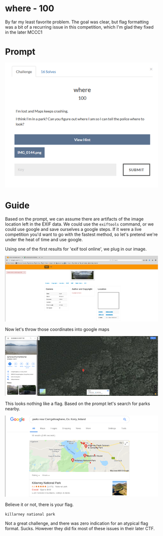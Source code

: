 # where - 100
By far my least favorite problem. The goal was clear, but flag formatting was a bit of a recurring issue in this competition, which I'm glad they fixed in the later MCCC1

# Prompt

![alt text](https://github.com/Jhayes97/MCCC2017-Walkthrough/blob/master/src/whe1.PNG "where")

# Guide
Based on the prompt, we can assume there are artifacts of the image location left in the EXIF data.
We could use  the `exiftools` command, or we could use google and save ourselves a google steps. If it were a live competition you'd want to go with the fastest method, so let's pretend we're under the heat of time and use google.

Using one of the first results for 'exif tool online', we plug in our image.

![alt text](https://github.com/Jhayes97/MCCC2017-Walkthrough/blob/master/src/whe2.PNG "where")

Now let's throw those coordinates into google maps

![alt text](https://github.com/Jhayes97/MCCC2017-Walkthrough/blob/master/src/whe3.PNG "where")

This looks nothing like a flag. Based on the prompt let's search for parks nearby.

![alt text](https://github.com/Jhayes97/MCCC2017-Walkthrough/blob/master/src/whe4.PNG "where")

Believe it or not, there is your flag.

`killarney national park`

Not a great challenge, and there was zero indication for an atypical flag format. Sucks. However they did fix most of these issues in their later CTF.

